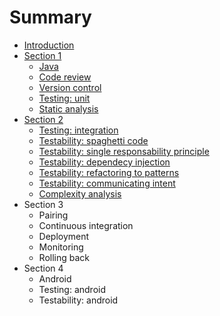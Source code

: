 # Summary

* [Introduction](README.md)
* [Section 1](section1/README.md)
   * [Java](section1/java.md)
   * [Code review](section1/code_review.md)
   * [Version control](section1/version_control.md)
   * [Testing: unit](section1/testing.md)
   * [Static analysis](section1/static_analysis.md)
* [Section 2](section2/README.md)
   * [Testing: integration](section2/testing_integration.md)
   * [Testability: spaghetti code](section2/testability_spaghetti.md)
   * [Testability: single responsability principle](section2/testability_srp.md)
   * [Testability: dependecy injection](section2/testability_di.md)
   * [Testability: refactoring to patterns](section2/testability_pattern.md)
   * [Testability: communicating intent](section2/testability_intent.md)
   * [Complexity analysis](section2/static_analysis_complexity.md)
* Section 3
   * Pairing
   * Continuous integration
   * Deployment
   * Monitoring
   * Rolling back
* Section 4
   * Android
   * Testing: android
   * Testability: android

